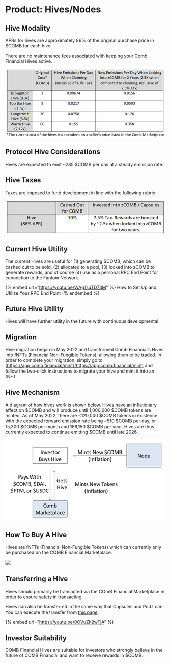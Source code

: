 # Product: Hives/Nodes

## Hive Modality

APRs for hives are approximately 86% of the original purchase price in $COMB for each hive.

There are no maintenance fees associated with keeping your Comb Financial Hives active.

![](<../../.gitbook/assets/image (17).png>)

## Protocol Hive Considerations

Hives are expected to emit \~285 $COMB per day at a steady emission rate.

## Hive Taxes

Taxes are imposed to fund development in line with the following rubric:

![](<../../.gitbook/assets/image (9).png>)

## Current Hive Utility

The current Hives are useful for (1) generating $COMB, which can be cashed out to be sold, (2) allocated to a pool, (3) locked into zCOMB to generate rewards, and of course (4) use as a personal RPC End Point for connection to the Fantom Network.

{% embed url="https://youtu.be/WAg1suTD73M" %}
How to Set Up and Utilize Your RPC End Point
{% endembed %}

## Future Hive Utility

Hives will have further utility in the future with continuous developmental.

## Migration

Hive migration began in May 2022 and transformed Comb Financial’s Hives into fNFTs (Financial Non-Fungible Tokens), allowing them to be traded. In order to complete your migration, simply go to [https://app.comb.financial/mint](https://app.comb.financial/mint) and follow the two-click instructions to migrate your hive and mint it into an fNFT.

## Hive Mechanism

A diagram of how hives work is shown below. Hives have an inflationary effect on $COMB and will produce until 1,000,000 $COMB tokens are minted. As of May 2022, there are <120,000 $COMB tokens in existence with the expected forward emission rate being \~510 $COMB per day, or 15,300 $COMB per month and 186,150 $COMB per year. Hives are thus currently expected to continue emitting $COMB until late 2026.

![](<../../.gitbook/assets/image (1) (2).png>)

## How To Buy A Hive

Hives are fNFTs (Financial Non-Fungible Tokens) which can currently only be purchased on the COMB Financial Marketplace.

![](<../../.gitbook/assets/image (26).png>)

## Transferring a Hive

Hives should primarily be transacted via the COmB Financial Marketplace in order to ensure safety in transacting.

Hives can also be transferred in the same way that Capsules and Podz can. You can execute the transfer from [this page](https://ftmscan.com/token/0xf0f8f779f2510ed7f6869dc811d6fbd84b1d1045#writeProxyContract).&#x20;

{% embed url="https://youtu.be/0OVuZk2wTjA" %}

## Investor Suitability

COMB Financial Hives are suitable for investors who strongly believe in the future of COMB Financial and want to receive rewards in $COMB.
